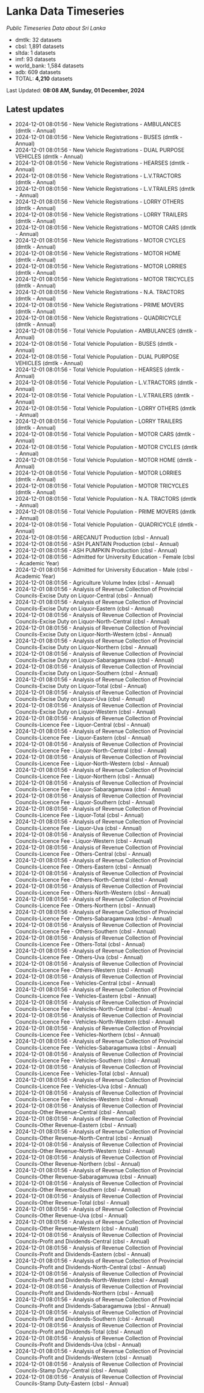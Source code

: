 # Lanka Data Timeseries
*Public Timeseries Data about Sri Lanka*

* dmtlk: 32 datasets
* cbsl: 1,891 datasets
* sltda: 1 datasets
* imf: 93 datasets
* world_bank: 1,584 datasets
* adb: 609 datasets
* TOTAL: **4,210** datasets

Last Updated: **08:08 AM, Sunday, 01 December, 2024**

## Latest updates

* 2024-12-01 08:01:56 - New Vehicle Registrations - AMBULANCES (dmtlk - Annual)
* 2024-12-01 08:01:56 - New Vehicle Registrations - BUSES (dmtlk - Annual)
* 2024-12-01 08:01:56 - New Vehicle Registrations - DUAL PURPOSE VEHICLES (dmtlk - Annual)
* 2024-12-01 08:01:56 - New Vehicle Registrations - HEARSES (dmtlk - Annual)
* 2024-12-01 08:01:56 - New Vehicle Registrations - L.V.TRACTORS (dmtlk - Annual)
* 2024-12-01 08:01:56 - New Vehicle Registrations - L.V.TRAILERS (dmtlk - Annual)
* 2024-12-01 08:01:56 - New Vehicle Registrations - LORRY OTHERS (dmtlk - Annual)
* 2024-12-01 08:01:56 - New Vehicle Registrations - LORRY TRAILERS (dmtlk - Annual)
* 2024-12-01 08:01:56 - New Vehicle Registrations - MOTOR CARS (dmtlk - Annual)
* 2024-12-01 08:01:56 - New Vehicle Registrations - MOTOR CYCLES (dmtlk - Annual)
* 2024-12-01 08:01:56 - New Vehicle Registrations - MOTOR HOME (dmtlk - Annual)
* 2024-12-01 08:01:56 - New Vehicle Registrations - MOTOR LORRIES (dmtlk - Annual)
* 2024-12-01 08:01:56 - New Vehicle Registrations - MOTOR TRICYCLES (dmtlk - Annual)
* 2024-12-01 08:01:56 - New Vehicle Registrations - N.A. TRACTORS (dmtlk - Annual)
* 2024-12-01 08:01:56 - New Vehicle Registrations - PRIME MOVERS (dmtlk - Annual)
* 2024-12-01 08:01:56 - New Vehicle Registrations - QUADRICYCLE (dmtlk - Annual)
* 2024-12-01 08:01:56 - Total Vehicle Population - AMBULANCES (dmtlk - Annual)
* 2024-12-01 08:01:56 - Total Vehicle Population - BUSES (dmtlk - Annual)
* 2024-12-01 08:01:56 - Total Vehicle Population - DUAL PURPOSE VEHICLES (dmtlk - Annual)
* 2024-12-01 08:01:56 - Total Vehicle Population - HEARSES (dmtlk - Annual)
* 2024-12-01 08:01:56 - Total Vehicle Population - L.V.TRACTORS (dmtlk - Annual)
* 2024-12-01 08:01:56 - Total Vehicle Population - L.V.TRAILERS (dmtlk - Annual)
* 2024-12-01 08:01:56 - Total Vehicle Population - LORRY OTHERS (dmtlk - Annual)
* 2024-12-01 08:01:56 - Total Vehicle Population - LORRY TRAILERS (dmtlk - Annual)
* 2024-12-01 08:01:56 - Total Vehicle Population - MOTOR CARS (dmtlk - Annual)
* 2024-12-01 08:01:56 - Total Vehicle Population - MOTOR CYCLES (dmtlk - Annual)
* 2024-12-01 08:01:56 - Total Vehicle Population - MOTOR HOME (dmtlk - Annual)
* 2024-12-01 08:01:56 - Total Vehicle Population - MOTOR LORRIES (dmtlk - Annual)
* 2024-12-01 08:01:56 - Total Vehicle Population - MOTOR TRICYCLES (dmtlk - Annual)
* 2024-12-01 08:01:56 - Total Vehicle Population - N.A. TRACTORS (dmtlk - Annual)
* 2024-12-01 08:01:56 - Total Vehicle Population - PRIME MOVERS (dmtlk - Annual)
* 2024-12-01 08:01:56 - Total Vehicle Population - QUADRICYCLE (dmtlk - Annual)
* 2024-12-01 08:01:56 - ARECANUT Production (cbsl - Annual)
* 2024-12-01 08:01:56 - ASH PLANTAIN Production (cbsl - Annual)
* 2024-12-01 08:01:56 - ASH PUMPKIN Production (cbsl - Annual)
* 2024-12-01 08:01:56 - Admitted for University Education - Female (cbsl - Academic Year)
* 2024-12-01 08:01:56 - Admitted for University Education - Male (cbsl - Academic Year)
* 2024-12-01 08:01:56 - Agriculture Volume Index (cbsl - Annual)
* 2024-12-01 08:01:56 - Analysis of Revenue Collection of Provincial Councils-Excise Duty on Liquor-Central (cbsl - Annual)
* 2024-12-01 08:01:56 - Analysis of Revenue Collection of Provincial Councils-Excise Duty on Liquor-Eastern (cbsl - Annual)
* 2024-12-01 08:01:56 - Analysis of Revenue Collection of Provincial Councils-Excise Duty on Liquor-North-Central (cbsl - Annual)
* 2024-12-01 08:01:56 - Analysis of Revenue Collection of Provincial Councils-Excise Duty on Liquor-North-Western (cbsl - Annual)
* 2024-12-01 08:01:56 - Analysis of Revenue Collection of Provincial Councils-Excise Duty on Liquor-Northern (cbsl - Annual)
* 2024-12-01 08:01:56 - Analysis of Revenue Collection of Provincial Councils-Excise Duty on Liquor-Sabaragamuwa (cbsl - Annual)
* 2024-12-01 08:01:56 - Analysis of Revenue Collection of Provincial Councils-Excise Duty on Liquor-Southern (cbsl - Annual)
* 2024-12-01 08:01:56 - Analysis of Revenue Collection of Provincial Councils-Excise Duty on Liquor-Total (cbsl - Annual)
* 2024-12-01 08:01:56 - Analysis of Revenue Collection of Provincial Councils-Excise Duty on Liquor-Uva (cbsl - Annual)
* 2024-12-01 08:01:56 - Analysis of Revenue Collection of Provincial Councils-Excise Duty on Liquor-Western (cbsl - Annual)
* 2024-12-01 08:01:56 - Analysis of Revenue Collection of Provincial Councils-Licence Fee - Liquor-Central (cbsl - Annual)
* 2024-12-01 08:01:56 - Analysis of Revenue Collection of Provincial Councils-Licence Fee - Liquor-Eastern (cbsl - Annual)
* 2024-12-01 08:01:56 - Analysis of Revenue Collection of Provincial Councils-Licence Fee - Liquor-North-Central (cbsl - Annual)
* 2024-12-01 08:01:56 - Analysis of Revenue Collection of Provincial Councils-Licence Fee - Liquor-North-Western (cbsl - Annual)
* 2024-12-01 08:01:56 - Analysis of Revenue Collection of Provincial Councils-Licence Fee - Liquor-Northern (cbsl - Annual)
* 2024-12-01 08:01:56 - Analysis of Revenue Collection of Provincial Councils-Licence Fee - Liquor-Sabaragamuwa (cbsl - Annual)
* 2024-12-01 08:01:56 - Analysis of Revenue Collection of Provincial Councils-Licence Fee - Liquor-Southern (cbsl - Annual)
* 2024-12-01 08:01:56 - Analysis of Revenue Collection of Provincial Councils-Licence Fee - Liquor-Total (cbsl - Annual)
* 2024-12-01 08:01:56 - Analysis of Revenue Collection of Provincial Councils-Licence Fee - Liquor-Uva (cbsl - Annual)
* 2024-12-01 08:01:56 - Analysis of Revenue Collection of Provincial Councils-Licence Fee - Liquor-Western (cbsl - Annual)
* 2024-12-01 08:01:56 - Analysis of Revenue Collection of Provincial Councils-Licence Fee - Others-Central (cbsl - Annual)
* 2024-12-01 08:01:56 - Analysis of Revenue Collection of Provincial Councils-Licence Fee - Others-Eastern (cbsl - Annual)
* 2024-12-01 08:01:56 - Analysis of Revenue Collection of Provincial Councils-Licence Fee - Others-North-Central (cbsl - Annual)
* 2024-12-01 08:01:56 - Analysis of Revenue Collection of Provincial Councils-Licence Fee - Others-North-Western (cbsl - Annual)
* 2024-12-01 08:01:56 - Analysis of Revenue Collection of Provincial Councils-Licence Fee - Others-Northern (cbsl - Annual)
* 2024-12-01 08:01:56 - Analysis of Revenue Collection of Provincial Councils-Licence Fee - Others-Sabaragamuwa (cbsl - Annual)
* 2024-12-01 08:01:56 - Analysis of Revenue Collection of Provincial Councils-Licence Fee - Others-Southern (cbsl - Annual)
* 2024-12-01 08:01:56 - Analysis of Revenue Collection of Provincial Councils-Licence Fee - Others-Total (cbsl - Annual)
* 2024-12-01 08:01:56 - Analysis of Revenue Collection of Provincial Councils-Licence Fee - Others-Uva (cbsl - Annual)
* 2024-12-01 08:01:56 - Analysis of Revenue Collection of Provincial Councils-Licence Fee - Others-Western (cbsl - Annual)
* 2024-12-01 08:01:56 - Analysis of Revenue Collection of Provincial Councils-Licence Fee - Vehicles-Central (cbsl - Annual)
* 2024-12-01 08:01:56 - Analysis of Revenue Collection of Provincial Councils-Licence Fee - Vehicles-Eastern (cbsl - Annual)
* 2024-12-01 08:01:56 - Analysis of Revenue Collection of Provincial Councils-Licence Fee - Vehicles-North-Central (cbsl - Annual)
* 2024-12-01 08:01:56 - Analysis of Revenue Collection of Provincial Councils-Licence Fee - Vehicles-North-Western (cbsl - Annual)
* 2024-12-01 08:01:56 - Analysis of Revenue Collection of Provincial Councils-Licence Fee - Vehicles-Northern (cbsl - Annual)
* 2024-12-01 08:01:56 - Analysis of Revenue Collection of Provincial Councils-Licence Fee - Vehicles-Sabaragamuwa (cbsl - Annual)
* 2024-12-01 08:01:56 - Analysis of Revenue Collection of Provincial Councils-Licence Fee - Vehicles-Southern (cbsl - Annual)
* 2024-12-01 08:01:56 - Analysis of Revenue Collection of Provincial Councils-Licence Fee - Vehicles-Total (cbsl - Annual)
* 2024-12-01 08:01:56 - Analysis of Revenue Collection of Provincial Councils-Licence Fee - Vehicles-Uva (cbsl - Annual)
* 2024-12-01 08:01:56 - Analysis of Revenue Collection of Provincial Councils-Licence Fee - Vehicles-Western (cbsl - Annual)
* 2024-12-01 08:01:56 - Analysis of Revenue Collection of Provincial Councils-Other Revenue-Central (cbsl - Annual)
* 2024-12-01 08:01:56 - Analysis of Revenue Collection of Provincial Councils-Other Revenue-Eastern (cbsl - Annual)
* 2024-12-01 08:01:56 - Analysis of Revenue Collection of Provincial Councils-Other Revenue-North-Central (cbsl - Annual)
* 2024-12-01 08:01:56 - Analysis of Revenue Collection of Provincial Councils-Other Revenue-North-Western (cbsl - Annual)
* 2024-12-01 08:01:56 - Analysis of Revenue Collection of Provincial Councils-Other Revenue-Northern (cbsl - Annual)
* 2024-12-01 08:01:56 - Analysis of Revenue Collection of Provincial Councils-Other Revenue-Sabaragamuwa (cbsl - Annual)
* 2024-12-01 08:01:56 - Analysis of Revenue Collection of Provincial Councils-Other Revenue-Southern (cbsl - Annual)
* 2024-12-01 08:01:56 - Analysis of Revenue Collection of Provincial Councils-Other Revenue-Total (cbsl - Annual)
* 2024-12-01 08:01:56 - Analysis of Revenue Collection of Provincial Councils-Other Revenue-Uva (cbsl - Annual)
* 2024-12-01 08:01:56 - Analysis of Revenue Collection of Provincial Councils-Other Revenue-Western (cbsl - Annual)
* 2024-12-01 08:01:56 - Analysis of Revenue Collection of Provincial Councils-Profit and Dividends-Central (cbsl - Annual)
* 2024-12-01 08:01:56 - Analysis of Revenue Collection of Provincial Councils-Profit and Dividends-Eastern (cbsl - Annual)
* 2024-12-01 08:01:56 - Analysis of Revenue Collection of Provincial Councils-Profit and Dividends-North-Central (cbsl - Annual)
* 2024-12-01 08:01:56 - Analysis of Revenue Collection of Provincial Councils-Profit and Dividends-North-Western (cbsl - Annual)
* 2024-12-01 08:01:56 - Analysis of Revenue Collection of Provincial Councils-Profit and Dividends-Northern (cbsl - Annual)
* 2024-12-01 08:01:56 - Analysis of Revenue Collection of Provincial Councils-Profit and Dividends-Sabaragamuwa (cbsl - Annual)
* 2024-12-01 08:01:56 - Analysis of Revenue Collection of Provincial Councils-Profit and Dividends-Southern (cbsl - Annual)
* 2024-12-01 08:01:56 - Analysis of Revenue Collection of Provincial Councils-Profit and Dividends-Total (cbsl - Annual)
* 2024-12-01 08:01:56 - Analysis of Revenue Collection of Provincial Councils-Profit and Dividends-Uva (cbsl - Annual)
* 2024-12-01 08:01:56 - Analysis of Revenue Collection of Provincial Councils-Profit and Dividends-Western (cbsl - Annual)
* 2024-12-01 08:01:56 - Analysis of Revenue Collection of Provincial Councils-Stamp Duty-Central (cbsl - Annual)
* 2024-12-01 08:01:56 - Analysis of Revenue Collection of Provincial Councils-Stamp Duty-Eastern (cbsl - Annual)